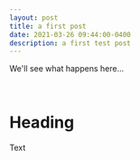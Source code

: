 ```yaml
---
layout: post
title: a first post
date: 2021-03-26 09:44:00-0400
description: a first test post
---
```

We'll see what happens here...

<br />

# Heading
Text

